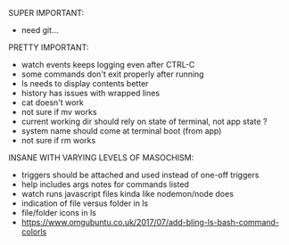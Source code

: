 
SUPER IMPORTANT:
- need git...

PRETTY IMPORTANT:
- watch events keeps logging even after CTRL-C
- some commands don't exit properly after running
- ls needs to display contents better
- history has issues with wrapped lines
- cat doesn't work
- not sure if mv works
- current working dir should rely on state of terminal, not app state ?
- system name should come at terminal boot (from app)
- not sure if rm works

INSANE WITH VARYING LEVELS OF MASOCHISM:
- triggers should be attached and used instead of one-off triggers
- help includes args notes for commands listed
- watch runs javascript files kinda like nodemon/node does
- indication of file versus folder in ls
- file/folder icons in ls
- https://www.omgubuntu.co.uk/2017/07/add-bling-ls-bash-command-colorls
